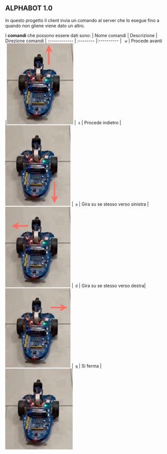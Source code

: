 ## ALPHABOT 1.0
In questo progetto il client invia un comando al server che lo esegue fino a quando non gliene viene dato un altro.

I **comandi** che possono essere dati sono:
| Nome comandi  | Descrizione                         | Direzione comandi
| :------------ | :-------- |:----------
| ` w`          | Procede avanti  |![avanti](./direzioni_alphabot/avanti.png)
|` s`           | Procede indietro   | ![indietro](./direzioni_alphabot/indietro.png)
|` a`           | Gira su se stesso verso sinistra  | ![sinistra](./direzioni_alphabot/sinistra.png)
|` d`           | Gira su se stesso verso destra|![destra](./direzioni_alphabot/destra.png)
|` q`           | Si ferma  |![fermo](./direzioni_alphabot/fermo.png)
